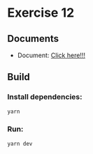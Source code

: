 # Exercise 12

## Documents
- Document: [Click here!!!](Exercise_12_useState.docx.pdf)

## Build
### Install dependencies:
```bash
yarn
```
### Run:
```bash
yarn dev
```
